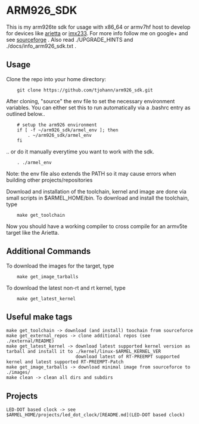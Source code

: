 ARM926_SDK
=========

This is my arm926te sdk for usage with x86_64 or armv7hf host to develop for devices like [arietta](http://www.acmesystems.it/) or [imx233](https://www.olimex.com/Products/OLinuXino/iMX233/iMX233-OLinuXino-MINI/open-source-hardware). For more info follow me on google+ and see [sourceforge](http://arm926sdk.sourceforge.net/) . Also read ./UPGRADE_HINTS and ./docs/info_arm926_sdk.txt .



Usage
-------------------

Clone the repo into your home directory:

        git clone https://github.com/tjohann/arm926_sdk.git


After cloning, "source" the env file to set the necessary environment variables. You can either set this to run automatically via a .bashrc entry as outlined below..

        # setup the arm926 environment
        if [ -f ~/arm926_sdk/armel_env ]; then
            . ~/arm926_sdk/armel_env 
        fi


.. or do it manually everytime you want to work with the sdk. 

        . ./armel_env

Note: the env file also extends the PATH so it may cause errors when building other projects/repositories	


Download and installation of the toolchain, kernel and image are done via small scripts in $ARMEL_HOME/bin.
To download and install the toolchain, type

        make get_toolchain


Now you should have a working compiler to cross compile for an armv5te target like the Arietta.


Additional Commands
-------------------

To download the images for the target, type

        make get_image_tarballs


To download the latest non-rt and rt kernel, type

        make get_latest_kernel


Useful make tags
-------------------

	make get_toolchain -> download (and install) toochain from sourceforce
	make get_external_repos -> clone additional repos (see ./external/README)
	make get_latest_kernel -> download latest supported kernel version as tarball and install it to ./kernel/linux-$ARMEL_KERNEL_VER
	                          download latest of RT-PREEMPT supported kernel and latest supported RT-PREEMPT-Patch 
	make get_image_tarballs -> download minimal image from sourceforce to ./images/				  
	make clean -> clean all dirs and subdirs


Projects
-------------------

    LED-DOT based clock -> see $ARMEL_HOME/projects/led_dot_clock/[README.md](LED-DOT based clock) 	